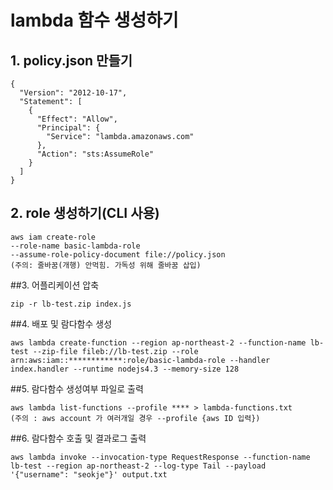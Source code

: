 # lambda 함수 생성하기

## 1. policy.json 만들기
```
{
  "Version": "2012-10-17",
  "Statement": [
    {
      "Effect": "Allow",
      "Principal": {
        "Service": "lambda.amazonaws.com"
      },
      "Action": "sts:AssumeRole"
    }
  ]
}
```

## 2. role 생성하기(CLI 사용)
```
aws iam create-role
--role-name basic-lambda-role
--assume-role-policy-document file://policy.json
(주의: 줄바꿈(개행) 안먹힘. 가독성 위해 줄바꿈 삽입)
```

##3. 어플리케이션 압축
```
zip -r lb-test.zip index.js
```

##4. 배포 및 람다함수 생성
```
aws lambda create-function --region ap-northeast-2 --function-name lb-test --zip-file fileb://lb-test.zip --role arn:aws:iam::************:role/basic-lambda-role --handler index.handler --runtime nodejs4.3 --memory-size 128
```

##5. 람다함수 생성여부 파일로 출력
```
aws lambda list-functions --profile **** > lambda-functions.txt
(주의 : aws account 가 여러개일 경우 --profile {aws ID 입력})
```

##6. 람다함수 호출 및 결과로그 출력
```
aws lambda invoke --invocation-type RequestResponse --function-name lb-test --region ap-northeast-2 --log-type Tail --payload '{"username": "seokje"}' output.txt
```